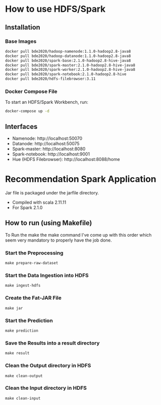 # How to use HDFS/Spark

## Installation

### Base Images

```sh
docker pull bde2020/hadoop-namenode:1.1.0-hadoop2.8-java8
docker pull bde2020/hadoop-datanode:1.1.0-hadoop2.8-java8
docker pull bde2020/spark-base:2.1.0-hadoop2.8-hive-java8
docker pull bde2020/spark-master:2.1.0-hadoop2.8-hive-java8
docker pull bde2020/spark-worker:2.1.0-hadoop2.8-hive-java8
docker pull bde2020/spark-notebook:2.1.0-hadoop2.8-hive
docker pull bde2020/hdfs-filebrowser:3.11
```

### Docker Compose File

To start an HDFS/Spark Workbench, run:

```sh
docker-compose up -d
```

## Interfaces

- Namenode: http://localhost:50070
- Datanode: http://localhost:50075
- Spark-master: http://localhost:8080
- Spark-notebook: http://localhost:9001
- Hue (HDFS Filebrowser): http://localhost:8088/home

# Recommendation Spark Application

Jar file is packaged under the jarfile directory.

- Compiled with scala 2.11.11
- For Spark 2.1.0

## How to run (using Makefile)

To Run the make the make command I've come up with this order which seem very mandatory to properly have the job done.

### Start the Preprocessing

```
make prepare-raw-dataset
```

### Start the Data Ingestion into HDFS

```
make ingest-hdfs
```

### Create the Fat-JAR File

```
make jar
```

### Start the Prediction

```
make prediction
```

### Save the Results into a result directory

```
make result
```

### Clean the Output directory in HDFS

```
make clean-output
```

### Clean the Input directory in HDFS

```
make clean-input
```
